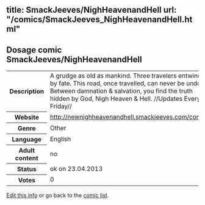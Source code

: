 title: SmackJeeves/NighHeavenandHell
url: "/comics/SmackJeeves_NighHeavenandHell.html"
---
Dosage comic SmackJeeves/NighHeavenandHell
-----------------------------------------

<p id="msg"></p>
<script type="text/javascript">
if (window.location.search === '?edit_info_mail=sent_ok') {
  var elem = document.getElementById("msg");
  elem.innerHTML = 'Edited information sucessfully sent.';
  elem.className = 'ok';
}
</script>
<table class="comicinfo">
<tr>
<th>Description</th><td>A grudge as old as mankind. Three travelers entwined by fate. This road, once travelled, can never be undone. Between damnation &amp; salvation, you find the truth hidden by God, Nigh Heaven &amp; Hell. //Updates Every Friday//</td>
</tr>
<tr>
<th>Website</th><td><a href="http://newnighheavenandhell.smackjeeves.com/comics/">http://newnighheavenandhell.smackjeeves.com/comics/</a></td>
</tr>
<tr>
<th>Genre</th><td>Other</td>
</tr>
<tr>
<th>Language</th><td>English</td>
</tr>
<tr>
<th>Adult content</th><td>no</td>
</tr>
<tr>
<th>Status</th><td>ok on 23.04.2013</td>
</tr>
<tr>
<th>Votes</th><td>0</td>
</tr>
</table>

[Edit this info](SmackJeeves_NighHeavenandHell_edit.html) or go back to the [comic list](../comic-index.html).
